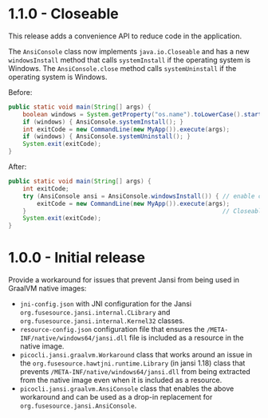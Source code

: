 # <a name="1.1.0"></a> 1.1.0 - Closeable

This release adds a convenience API to reduce code in the application.

The `AnsiConsole` class now implements `java.io.Closeable` and has a new `windowsInstall` method
that calls `systemInstall` if the operating system is Windows.
The `AnsiConsole.close` method calls `systemUninstall` if the operating system is Windows.

Before:

```java
public static void main(String[] args) {
    boolean windows = System.getProperty("os.name").toLowerCase().startsWith("win");
    if (windows) { AnsiConsole.systemInstall(); }
    int exitCode = new CommandLine(new MyApp()).execute(args);
    if (windows) { AnsiConsole.systemUninstall(); }
    System.exit(exitCode);
}
```

After:

```java
public static void main(String[] args) {
    int exitCode;
    try (AnsiConsole ansi = AnsiConsole.windowsInstall()) { // enable colors on Windows
        exitCode = new CommandLine(new MyApp()).execute(args);
    }                                                       // Closeable does cleanup when done
    System.exit(exitCode);
}
```

# <a name="1.0.0"></a> 1.0.0 - Initial release

Provide a workaround for issues that prevent Jansi from being used in GraalVM native images:

* `jni-config.json` with JNI configuration for the Jansi `org.fusesource.jansi.internal.CLibrary` and `org.fusesource.jansi.internal.Kernel32` classes.
* `resource-config.json` configuration file that ensures the `/META-INF/native/windows64/jansi.dll` file is included as a resource in the native image.
* `picocli.jansi.graalvm.Workaround` class that works around an issue in the `org.fusesource.hawtjni.runtime.Library` (in jansi 1.18) class that prevents  `/META-INF/native/windows64/jansi.dll` from being extracted from the native image even when it is included as a resource.
* `picocli.jansi.graalvm.AnsiConsole` class that enables the above workaround and can be used as a drop-in replacement for `org.fusesource.jansi.AnsiConsole`.

